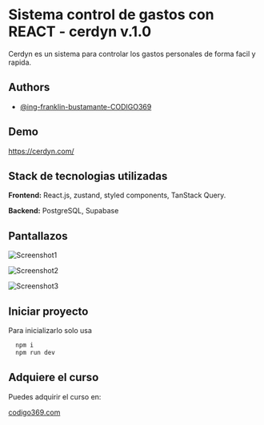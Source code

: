 
# Sistema control de gastos con REACT - cerdyn v.1.0

Cerdyn es un sistema para controlar los gastos personales de forma facil y rapida.



## Authors

- [@ing-franklin-bustamante-CODIGO369](https://www.youtube.com/@Codigo369)


## Demo

https://cerdyn.com/


## Stack de tecnologias utilizadas

**Frontend:** React.js, zustand, styled components, TanStack Query.

**Backend:** PostgreSQL, Supabase


## Pantallazos
![Screenshot1](https://i.ibb.co/F3VVTv0/HGERTHDDFGG.png)

![Screenshot2](https://i.ibb.co/cDjwFzH/screencapture-127-0-0-1-5173-movimientos-2023-09-22-00-38-32.png)

![Screenshot3](https://i.ibb.co/tCqq9Kw/32shots-so.png)



## Iniciar proyecto

Para inicializarlo solo usa

```bash
  npm i
  npm run dev
```


## Adquiere el curso

Puedes adquirir el curso en:

[codigo369.com](https://codigo369.com/)
